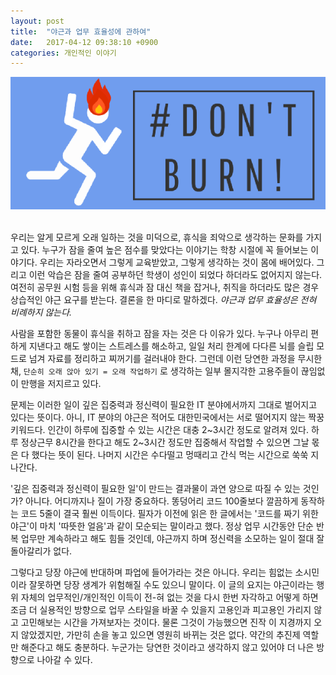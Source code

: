 ```yaml
---
layout: post
title:  "야근과 업무 효율성에 관하여"
date:   2017-04-12 09:38:10 +0900
categories: 개인적인 이야기
---
```


<div align="center"><img src="https://github.com/kycfeel/kycfeel.github.io/blob/master/_images/dontburn.png?raw=true"/></div><br>

우리는 알게 모르게 오래 일하는 것을 미덕으로, 휴식을 죄악으로 생각하는 문화를 가지고 있다. 누구가 잠을 줄여 높은 점수를 맞았다는 이야기는 학창 시절에 꼭 들어보는 이야기다. 우리는 자라오면서 그렇게 교육받았고, 그렇게 생각하는 것이 몸에 배어있다. 그리고 이런 악습은 잠을 줄여 공부하던 학생이 성인이 되었다 하더라도 없어지지 않는다. 여전히 공무원 시험 등을 위해 휴식과 잠 대신 책을 잡거나, 취직을 하더라도 많은 경우 상습적인 야근 요구를 받는다. 결론을 한 마디로 말하겠다. *야근과 업무 효율성은 전혀 비례하지 않는다.*

사람을 포함한 동물이 휴식을 취하고 잠을 자는 것은 다 이유가 있다. 누구나 아무리 편하게 지낸다고 해도 쌓이는 스트레스를 해소하고, 일일 처리 한계에 다다른 뇌를 슬립 모드로 넘겨 자료를 정리하고 찌꺼기를 걸러내야 한다. 그런데 이런 당연한 과정을 무시한 채, `단순히 오래 앉아 있기 = 오래 작업하기` 로 생각하는 일부 몰지각한 고용주들이 끊임없이 만행을 저지르고 있다.

문제는 이러한 일이 깊은 집중력과 정신력이 필요한 IT 분야에서까지 그대로 벌어지고 있다는 뜻이다. 아니, IT 분야의 야근은 적어도 대한민국에서는 서로 떨어지지 않는 짝꿍 키워드다. 인간이 하루에 집중할 수 있는 시간은 대충 2~3시간 정도로 알려져 있다. 하루 정상근무 8시간을 한다고 해도 2~3시간 정도만 집중해서 작업할 수 있으면 그날 몫은 다 했다는 뜻이 된다. 나머지 시간은 수다떨고 멍때리고 간식 먹는 시간으로 쑥쑥 지나간다.

'깊은 집중력과 정신력이 필요한 일'이 만드는 결과물이 과연 양으로 따질 수 있는 것인가? 아니다. 어디까지나 질이 가장 중요하다. 똥덩어리 코드 100줄보다 깔끔하게 동작하는 코드 5줄이 결국 훨씬 이득이다. 필자가 이전에 읽은 한 글에서는 '코드를 짜기 위한 야근'이 마치 '따뜻한 얼음'과 같이 모순되는 말이라고 했다. 정상 업무 시간동안 단순 반복 업무만 계속하라고 해도 힘들 것인데, 야근까지 하며 정신력을 소모하는 일이 절대 잘 돌아갈리가 없다.

그렇다고 당장 야근에 반대하며 파업에 들어가라는 것은 아니다. 우리는 힘없는 소시민이라 잘못하면 당장 생계가 위험해질 수도 있으니 말이다. 이 글의 요지는 야근이라는 행위 자체의 업무적인/개인적인 이득이 전-혀 없는 것을 다시 한번 자각하고 어떻게 하면 조금 더 실용적인 방향으로 업무 스타일을 바꿀 수 있을지 고용인과 피고용인 가리지 않고 고민해보는 시간을 가져보자는 것이다. 물론 그것이 가능했으면 진작 이 지경까지 오지 않았겠지만, 가만히 손을 놓고 있으면 영원히 바뀌는 것은 없다. 약간의 추진제 역할만 해준다고 해도 충분하다. 누군가는 당연한 것이라고 생각하지 않고 있어야 더 나은 방향으로 나아갈 수 있다.

